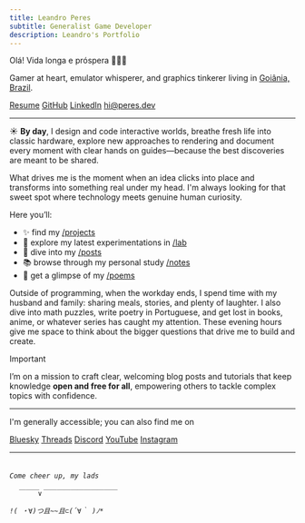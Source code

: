 ```yaml
---
title: Leandro Peres
subtitle: Generalist Game Developer
description: Leandro's Portfolio
---
```


Olá! Vida longa e próspera 🖖🏳️‍🌈

Gamer at heart, emulator whisperer, and graphics tinkerer living in [Goiânia, Brazil](https://en.wikipedia.org/wiki/Goi%C3%A2nia).

<p flex="~ gap-4 wrap" class="mt--2!">
  <a href="https://resume.peres.dev" target="_blank"><span op75 i-ri-file-pdf-2-line /> Resume</a>
  <a href="https://github.com/zschzen" target="_blank"><span op75 i-simple-icons-github /> GitHub</a>
  <a href="https://linkedin.com/in/leandroperes" target="_blank"><span op75 i-simple-icons-linkedin /> LinkedIn</a>
  <a href="mailto:hi@peres.dev" target="_blank">hi@peres.dev</a>
</p>

<PhotoGallery
  :photo-names="[
    'p-2025-06-29-08-09-04-001-2',
    'p-2025-06-29-08-13-14-001-2',
    'p-2025-06-29-08-43-44-001-2',
    'p-2025-06-29-08-08-18-001-2'
  ]"
/>

---

<span inline dark:hidden>☀️</span><span hidden dark:inline>🕶️</span> **By day**, I design and code interactive worlds, breathe fresh life into classic hardware, explore new approaches to rendering and document every moment with clear hands on guides—because the best discoveries are meant to be shared.

What drives me is the moment when an idea clicks into place and transforms into something real under my head. I'm always looking for that sweet spot where technology meets genuine human curiosity.

Here you’ll:

- ✨ find my [/projects](projects)
- 🧪 explore my latest experimentations in [/lab](lab)
- 📝 dive into my [/posts](posts)
- 📚 browse through my personal study [/notes](notes)
- 🎨 get a glimpse of my [/poems](poems)

Outside of programming, when the workday ends, I spend time with my husband and family: sharing meals, stories, and plenty of laughter. I also dive into math puzzles, write poetry in Portuguese, and get lost in books, anime, or whatever series has caught my attention. These evening hours give me space to think about the bigger questions that drive me to build and create.

> [!IMPORTANT]
> I’m on a mission to craft clear, welcoming blog posts and tutorials that keep knowledge **open and free for all**, empowering others to tackle complex topics with confidence.

---

I'm generally accessible; you can also find me on

<p flex="~ gap-2 wrap" class="mt--2!">
  <a href="https://bsky.app/profile/peres.dev" target="_blank"><span op75 i-ri-bluesky-fill /> Bluesky</a>
  <a href="https://www.threads.net/@peres.dev" target="_blank"><span op75 i-ri-threads-line /> Threads</a>
  <a href="https://chat.peres.dev" target="_blank"><span op75 i-simple-icons-discord /> Discord</a>
  <a href="https://www.youtube.com/@Leandero" target="_blank"><span op75 i-simple-icons-youtube /> YouTube</a>
  <a href="https://www.instagram.com/peres.dev" target="_blank"><span op75 i-simple-icons-instagram /> Instagram</a>
</p>

---

<h6><code class="bg-transparent! leading-none">
Come cheer up, my lads<br/>
  ￣￣￣∨￣￣￣￣￣￣￣￣￣￣￣<br/>
!( ・∀)つ且~~且⊂(´∀｀ )ﾉ*
</code></h6>
